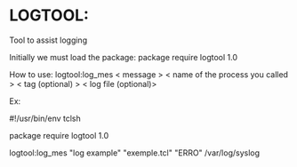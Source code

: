 # LOGTOOL:
 Tool to assist logging

Initially we must load the package:
 package require logtool 1.0

How to use:
 logtool:log_mes < message > < name of the process you called > < tag (optional) > < log file (optional)>

Ex:

#!/usr/bin/env tclsh

package require logtool 1.0

logtool:log_mes "log example" "exemple.tcl" "ERRO" /var/log/syslog
